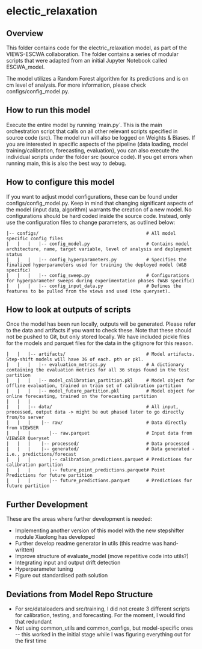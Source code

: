 # electic_relaxation

## Overview
This folder contains code for the electric_relaxation model, as part of the VIEWS-ESCWA collaboration. The folder contains a series of modular scripts that were adapted from an initial Jupyter Notebook called ESCWA_model.

The model utilizes a Random Forest algorithm for its predictions and is on cm level of analysis. For more information, please check configs/config_model.py.

## How to run this model
Execute the entire model by running ´main.py´. This is the main orchestration script that calls on all other relevant scripts specified in source code (src). The model run will also be logged on Weights & Biases. If you are interested in specific aspects of the pipeline (data loading, model training/calibration, forecasting, evaluation), you can also execute the individual scripts under the folder src (source code). If you get errors when running main, this is also the best way to debug.

## How to configure this model
If you want to adjust model configurations, these can be found under configs/config_model.py. Keep in mind that changing significant aspects of the model (input data, algorithm) warrants the creation of a new model.
No configurations should be hard coded inside the source code. Instead, only use the configuration files to change parameters, as outlined below:

```
|-- configs/                                        # All model specific config files
|   |   |   |-- config_model.py                     # Contains model architecture, name, target variable, level of analysis and deployment status
|   |   |   |-- config_hyperparameters.py           # Specifies the finalized hyperparameters used for training the deployed model (W&B specific)
|   |   |   |-- config_sweep.py                     # Configurations for hyperparameter sweeps during experimentation phases (W&B specific)
|   |   |   |-- config_input_data.py                # Defines the features to be pulled from the views and used (the queryset).

```

## How to look at outputs of scripts
Once the model has been run locally, outputs will be generated. Please refer to the data and artifacts if you want to check these. Note that these should not be pushed to Git, but only stored locally. We have included pickle files for the models and parquet files for the data in the gitignore for this reason.

```
|   |   |-- artifacts/                              # Model artifacts. Step-shift models will have 36 of each. pth or pkl.
|   |   |   |-- evaluation_metrics.py               # A dictionary containing the evaluation metrics for all 36 steps found in the test partition
|   |   |   |-- model_calibration_partition.pkl     # Model object for offline evaluation, trained on train set of calibration partition
|   |   |   |-- model_future_partition.pkl          # Model object for online forecasting, trained on the forecasting partition
|   |   |
|   |   |-- data/                                   # All input, processed, output data -> might be out phased later to go directly from/to server
|   |   |    |-- raw/                               # Data directly from VIEWSER
|   |   |       |-- raw.parquet                     # Input data from VIEWSER Queryset
|   |   |    |-- processed/                         # Data processed
|   |   |    |-- generated/                         # Data generated - i.e., predictions/forecast
|   |   |       |-- calibration_predictions.parquet # Predictions for calibration partition
|   |   |       |-- future_point_predictions.parquet# Point Predictions for future partition
|   |   |       |-- future_predictions.parquet      # Predictions for future partition

```

## Further Development
These are the areas where further development is needed:
- Implementing another version of this model with the new stepshifter module Xiaolong has developed
- Further develop readme generator in utils (this readme was hand-written)
- Improve structure of evaluate_model (move repetitive code into utils?)
- Integrating input and output drift detection
- Hyperparameter tuning
- Figure out standardised path solution

## Deviations from Model Repo Structure
- For src/dataloaders and src/training, I did not create 3 different scripts for calibration, testing, and forecasting. For the moment, I would find that redundant
- Not using common_utils and common_configs, but model-specific ones -- this worked in the initial stage while I was figuring everything out for the first time
